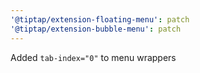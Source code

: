 ```yaml
---
'@tiptap/extension-floating-menu': patch
'@tiptap/extension-bubble-menu': patch
---
```


Added `tab-index="0"` to menu wrappers
